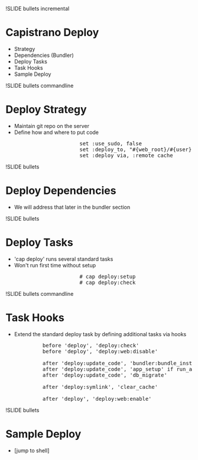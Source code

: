 !SLIDE bullets incremental

# Capistrano Deploy #

* Strategy
* Dependencies (Bundler)
* Deploy Tasks
* Task Hooks
* Sample Deploy

!SLIDE bullets commandline

# Deploy Strategy #

* Maintain git repo on the server
* Define how and where to put code

<pre style="margin-left: 200px">
set :use_sudo, false
set :deploy_to, "#{web_root}/#{user}/#{application}"
set :deploy_via, :remote_cache
</pre>

!SLIDE bullets

# Deploy Dependencies #

* We will address that later in the bundler section

!SLIDE bullets

# Deploy Tasks #

* 'cap deploy' runs several standard tasks
* Won't run first time without setup

<pre style="margin-left: 200px">
# cap deploy:setup
# cap deploy:check
</pre>

!SLIDE bullets commandline

# Task Hooks #

* Extend the standard deploy task by defining additional tasks via hooks

<pre style="margin-left: 100px">
before 'deploy', 'deploy:check'
before 'deploy', 'deploy:web:disable'

after 'deploy:update_code', 'bundler:bundle_install'
after 'deploy:update_code', 'app_setup' if run_app_setup
after 'deploy:update_code', 'db_migrate'

after 'deploy:symlink', 'clear_cache'

after 'deploy', 'deploy:web:enable'
</pre>

!SLIDE bullets

# Sample Deploy #

* [jump to shell]